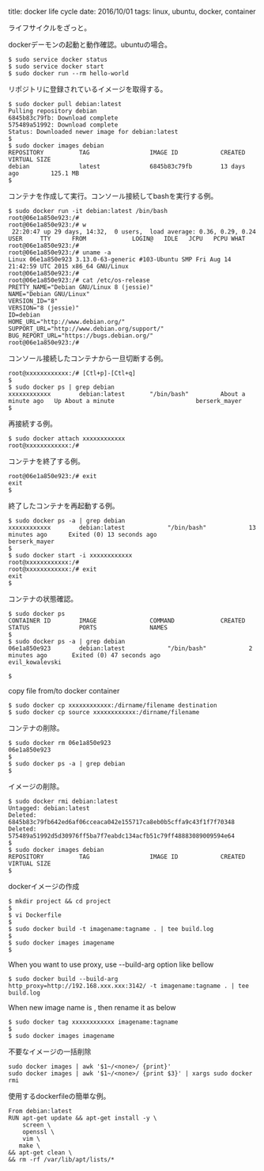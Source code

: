 title: docker life cycle
date: 2016/10/01
tags: linux, ubuntu, docker, container

ライフサイクルをざっと。

dockerデーモンの起動と動作確認。ubuntuの場合。

	$ sudo service docker status
	$ sudo service docker start
	$ sudo docker run --rm hello-world

リポジトリに登録されているイメージを取得する。

	$ sudo docker pull debian:latest
	Pulling repository debian
	6845b83c79fb: Download complete
	575489a51992: Download complete
	Status: Downloaded newer image for debian:latest
	$ 
	$ sudo docker images debian
	REPOSITORY          TAG                 IMAGE ID            CREATED             VIRTUAL SIZE
	debian              latest              6845b83c79fb        13 days ago         125.1 MB
	$ 

コンテナを作成して実行。コンソール接続してbashを実行する例。

	$ sudo docker run -it debian:latest /bin/bash
	root@06e1a850e923:/# 
	root@06e1a850e923:/# w
	 22:20:47 up 29 days, 14:32,  0 users,  load average: 0.36, 0.29, 0.24
	USER     TTY      FROM             LOGIN@   IDLE   JCPU   PCPU WHAT
	root@06e1a850e923:/#
	root@06e1a850e923:/# uname -a
	Linux 06e1a850e923 3.13.0-63-generic #103-Ubuntu SMP Fri Aug 14 21:42:59 UTC 2015 x86_64 GNU/Linux
	root@06e1a850e923:/#
	root@06e1a850e923:/# cat /etc/os-release
	PRETTY_NAME="Debian GNU/Linux 8 (jessie)"
	NAME="Debian GNU/Linux"
	VERSION_ID="8"
	VERSION="8 (jessie)"
	ID=debian
	HOME_URL="http://www.debian.org/"
	SUPPORT_URL="http://www.debian.org/support/"
	BUG_REPORT_URL="https://bugs.debian.org/"
	root@06e1a850e923:/# 

コンソール接続したコンテナから一旦切断する例。

	root@xxxxxxxxxxxx:/# [Ctl+p]-[Ctl+q]
	$ 
	$ sudo docker ps | grep debian
	xxxxxxxxxxxx        debian:latest       "/bin/bash"         About a minute ago   Up About a minute                       berserk_mayer
	$ 

再接続する例。

	$ sudo docker attach xxxxxxxxxxxx
	root@xxxxxxxxxxxx:/#

コンテナを終了する例。

	root@06e1a850e923:/# exit
	exit
	$ 

終了したコンテナを再起動する例。

	$ sudo docker ps -a | grep debian
	xxxxxxxxxxxx        debian:latest            "/bin/bash"            13 minutes ago      Exited (0) 13 seconds ago   	                                   berserk_mayer
	$
	$ sudo docker start -i xxxxxxxxxxxx
	root@xxxxxxxxxxxx:/# 
	root@xxxxxxxxxxxx:/# exit
	exit
	$ 



コンテナの状態確認。

	$ sudo docker ps
	CONTAINER ID        IMAGE               COMMAND             CREATED             STATUS              PORTS               NAMES
	$ 
	$ sudo docker ps -a | grep debian
	06e1a850e923        debian:latest            "/bin/bash"            2 minutes ago       Exited (0) 47 seconds ago                                      evil_kowalevski

	$ 

copy file from/to docker container

	$ sudo docker cp xxxxxxxxxxxx:/dirname/filename destination
	$ sudo docker cp source xxxxxxxxxxxx:/dirname/filename

コンテナの削除。

	$ sudo docker rm 06e1a850e923
	06e1a850e923
	$ 
	$ sudo docker ps -a | grep debian
	$ 

イメージの削除。

	$ sudo docker rmi debian:latest
	Untagged: debian:latest
	Deleted: 6845b83c79fb642ed6af06cceaca042e155717ca8eb0b5cffa9c43f1f7f70348
	Deleted: 575489a51992d5d30976ff5ba7f7eabdc134acfb51c79ff48883089009594e64
	$
	$ sudo docker images debian
	REPOSITORY          TAG                 IMAGE ID            CREATED             VIRTUAL SIZE
	$

dockerイメージの作成

	$ mkdir project && cd project
	$ 
	$ vi Dockerfile
	$ 
	$ sudo docker build -t imagename:tagname . | tee build.log
	$ 
	$ sudo docker images imagename
	$ 

When you want to use proxy, use --build-arg option like bellow

	$ sudo docker build --build-arg http_proxy=http://192.168.xxx.xxx:3142/ -t imagename:tagname . | tee build.log

When new image name is <none>, then rename it as below

	$ sudo docker tag xxxxxxxxxxxx imagename:tagname
	$ 
	$ sudo docker images imagename

不要なイメージの一括削除

	sudo docker images | awk '$1~/<none>/ {print}'
	sudo docker images | awk '$1~/<none>/ {print $3}' | xargs sudo docker rmi

使用するdockerfileの簡単な例。

	From debian:latest
	RUN apt-get update && apt-get install -y \
	    screen \
	    openssl \
	    vim \
 	   make \
	&& apt-get clean \
	&& rm -rf /var/lib/apt/lists/*
